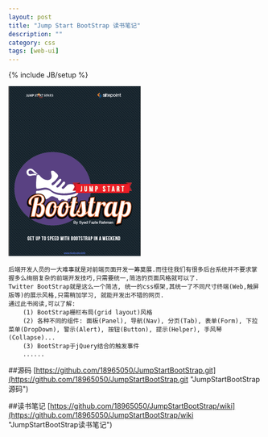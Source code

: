 ```yaml
---
layout: post
title: "Jump Start BootStrap 读书笔记"
description: ""
category: css
tags: [web-ui]
---
```

{% include JB/setup %}

![Jump-Start-BootStrap](/assets/attachment/img/jump-start-bootstrap.png)

    后端开发人员的一大难事就是对前端页面开发一筹莫展.而往往我们有很多后台系统并不要求掌握多么绚丽复杂的前端开发技巧,只需要统一,简洁的页面风格就可以了.
    Twitter BootStrap就是这么一个简洁, 统一的css框架,其统一了不同尺寸终端(Web,触屏版等)的展示风格,只需稍加学习, 就能开发出不错的网页. 
    通过此书阅读,可以了解:
        (1) BootStrap栅栏布局(grid layout)风格
        (2) 各种不同的组件: 面板(Panel), 导航(Nav), 分页(Tab), 表单(Form), 下拉菜单(DropDown), 警示(Alert), 按钮(Button), 提示(Helper), 手风琴(Collapse)...
        (3) BootStrap于jQuery结合的触发事件
        ......
        
##源码
[https://github.com/18965050/JumpStartBootStrap.git](https://github.com/18965050/JumpStartBootStrap.git "JumpStartBootStrap源码")

    
##读书笔记
[https://github.com/18965050/JumpStartBootStrap/wiki](https://github.com/18965050/JumpStartBootStrap/wiki "JumpStartBootStrap读书笔记")